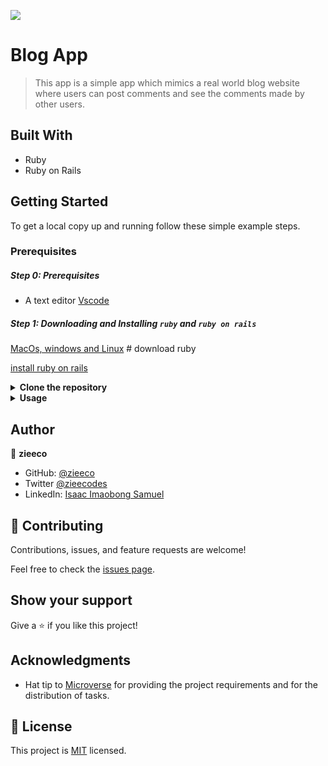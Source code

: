 ![](https://img.shields.io/badge/Microverse-blueviolet)

# Blog App

> This app is a simple app which mimics a real world blog website where users can post comments and see the comments made by other users.

## Built With

- Ruby
- Ruby on Rails

## Getting Started

To get a local copy up and running follow these simple example steps.

### Prerequisites

##### Step 0: Prerequisites
- A text editor [Vscode](https://code.visualstudio.com/download)

##### Step 1: Downloading and Installing `ruby` and `ruby on rails`

[MacOs, windows and Linux](https://www.ruby-lang.org/en/downloads/) # download ruby

[install ruby on rails](https://guides.rubyonrails.org/getting_started.html#creating-a-new-rails-project-installing-rails)

<details>
<summary><b>Clone the repository</b></summary>

- Clone this repository or download the Zip folder:

~~~ bash
https://github.com/zieeco/rails-blog-app.git

~~~

1. Navigate to the location of the folder in your machine:

~~~

you@your-Pc-name:~$ cd <folder>
~~~

</details>

<details>
<summary><b>Usage</b></summary>

**Get the Gem files and node_modules**

~~~ bash
bundle install
npm install
~~~

</details>

## Author

👤 **zieeco**

- GitHub: [@zieeco](https://github.com/zieeco)
- Twitter [@zieecodes](https://twitter.com/zieecodes)
- LinkedIn: [Isaac Imaobong Samuel](https://www.linkedin.com/in/isaac-imaobong-samuel)

## 🤝 Contributing

Contributions, issues, and feature requests are welcome!

Feel free to check the [issues page](https://github.com/zieeco/rails-blog-app/issues).

## Show your support

Give a ⭐️ if you like this project!

## Acknowledgments

- Hat tip to [Microverse](https://bit.ly/MicroverseTN) for providing the project requirements and for the distribution of tasks.

## 📝 License

This project is [MIT](./MIT.md) licensed.

